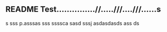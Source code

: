 ## README Test...............//.....///....///......s
s
sss
p.asssas
sss
ssssca
sasd
sssj
asdasdasds
ass
ds
